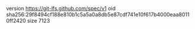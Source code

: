 version https://git-lfs.github.com/spec/v1
oid sha256:29f8494cf188e810b1c5a5a0a8db5e87cdf741e10f617b4000eaa80110ff2420
size 7123
